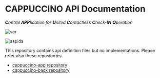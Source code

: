 # CAPPUCCINO API Documentation

***C**ontrol **APP**lication for **U**nited **C**ontactless **C**heck-**IN** **O**peration*

![ver](https://img.shields.io/github/package-json/v/afes-website/docs/develop?label=version&style=for-the-badge)

![aspida](https://img.shields.io/badge/-aspida-007acc.svg?logo=data:image/svg+xml;base64,PHN2ZyB4bWxucz0iaHR0cDovL3d3dy53My5vcmcvMjAwMC9zdmciIHZpZXdCb3g9IjAgMCA2ODUg%0D%0ANjg1Ij48ZGVmcz48c3R5bGU+LmNscy0xe2ZpbGw6I2ZmZjt9LmNscy0ye2ZpbGw6IzAwN2FjYzt9%0D%0APC9zdHlsZT48L2RlZnM+PGNpcmNsZSBjbGFzcz0iY2xzLTEiIGN4PSIzNDIuNSIgY3k9IjM0Mi41%0D%0AIiByPSIzNDIuNSIvPjxwb2x5Z29uIGNsYXNzPSJjbHMtMiIgcG9pbnRzPSIzNjcuMyA1MTcuOTkg%0D%0AOTAuMzggNTE3Ljk5IDIwNC40MiAxNjcuMDEgNDgxLjM1IDE2Ny4wMSA0NTQuNjYgMjQ5LjE0IDI1%0D%0AOS44NiAyNDkuMTQgMTk5LjE5IDQzNS44NiAzOTMuOTkgNDM1Ljg2IDM2Ny4zIDUxNy45OSIvPjxw%0D%0Ab2x5Z29uIGNsYXNzPSJjbHMtMiIgcG9pbnRzPSI0ODAuNTggNTE3Ljk5IDM5OC40NSA1MTcuOTkg%0D%0ANTEyLjUgMTY3LjAxIDU5NC42MyAxNjcuMDEgNDgwLjU4IDUxNy45OSIvPjwvc3ZnPg==&style=flat-square)

This repository contains api definition files but no implementations.
Please refer also these repositories.

- [cappuccino-app repository](https://github.com/afes-website/cappuccino-app)
- [cappuccino-back repository](https://github.com/afes-website/cappuccino-back)
